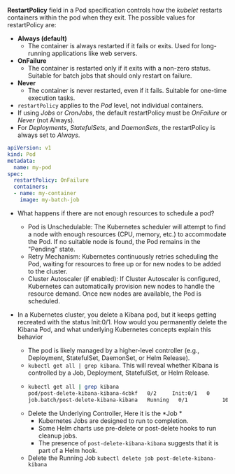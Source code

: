 **RestartPolicy** field in a Pod specification controls how the *kubelet* restarts containers within the pod when they exit. The possible values for restartPolicy are:
- **Always (default)**
  - The container is always restarted if it fails or exits. Used for long-running applications like web servers.
- **OnFailure**
  - The container is restarted only if it exits with a non-zero status. Suitable for batch jobs that should only restart on failure.
- **Never**
  - The container is never restarted, even if it fails. Suitable for one-time execution tasks.
- `restartPolicy` applies to the *Pod* level, not individual containers.
- If using *Jobs* or *CronJobs*, the default restartPolicy must be *OnFailure* or *Never* (not Always).
- For *Deployments*, *StatefulSets*, and *DaemonSets*, the restartPolicy is always set to *Always*.
```yaml
apiVersion: v1
kind: Pod
metadata:
  name: my-pod
spec:
  restartPolicy: OnFailure
  containers:
  - name: my-container
    image: my-batch-job
```

- What happens if there are not enough resources to schedule a pod?
  - Pod is Unschedulable: The Kubernetes scheduler will attempt to find a node with enough resources (CPU, memory, etc.) to accommodate the Pod. If no suitable node is found, the Pod remains in the "Pending" state.
  - Retry Mechanism: Kubernetes continuously retries scheduling the Pod, waiting for resources to free up or for new nodes to be added to the cluster.
  - Cluster Autoscaler (if enabled): If Cluster Autoscaler is configured, Kubernetes can automatically provision new nodes to handle the resource demand. Once new nodes are available, the Pod is scheduled.
 
- In a Kubernetes cluster, you delete a Kibana pod, but it keeps getting recreated with the status Init:0/1. How would you permanently delete the Kibana Pod, and what underlying Kubernetes concepts explain this behavior
  - The pod is likely managed by a higher-level controller (e.g., Deployment, StatefulSet, DaemonSet, or Helm Release).
  - `kubectl get all | grep kibana`. This will reveal whether Kibana is controlled by a Job, Deployment, StatefulSet, or Helm Release.
  - ```bash
    kubectl get all | grep kibana
    pod/post-delete-kibana-kibana-4cbkf   0/2     Init:0/1   0          5m31s
    job.batch/post-delete-kibana-kibana   Running   0/1           10m        10m
    ```
  - Delete the Underlying Controller, Here it is the *Job *
    - Kubernetes Jobs are designed to run to completion.
    - Some Helm charts use pre-delete or post-delete hooks to run cleanup jobs.
    - The presence of `post-delete-kibana-kibana` suggests that it is part of a Helm hook.
  - Delete the Running Job `kubectl delete job post-delete-kibana-kibana`

